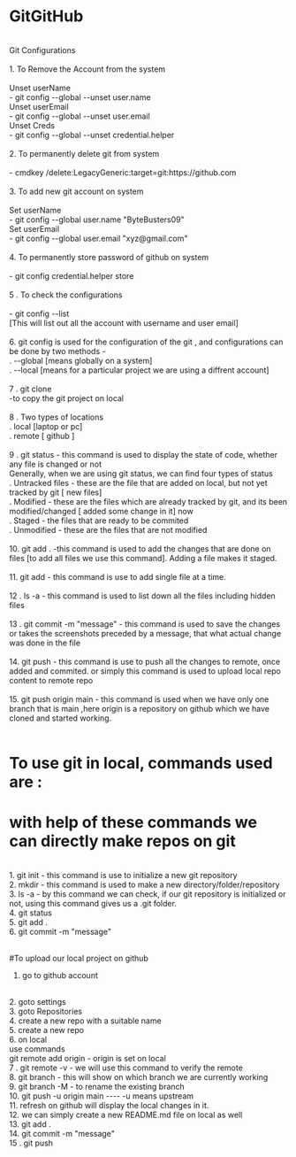 # GitGitHub
<br>
Git Configurations
<br>
<br>
1. To Remove the Account from the system
<br>
<br>
         Unset userName
 <br>
   -  git config --global --unset user.name
 <br>
         Unset userEmail
<br>
   -  git config --global --unset user.email
<br>
         Unset Creds
<br>
  -  git config --global --unset credential.helper
<br>
<br>
2. To permanently delete git from system
<br>
<br>
  -  cmdkey /delete:LegacyGeneric:target=git:https://github.com
  <br>
  <br>
3. To add new git account on system 
<br>
<br>
     Set userName
     <br>
  -   git config --global user.name "ByteBusters09"

<br>
Set userEmail
<br>
 -   git config --global user.email "xyz@gmail.com"
<br>
<br>
4. To permanently store password of github on system 
<br>
<br>
-  git config  credential.helper store
<br>
<br>
5 . To check the configurations
<br>
<br>
-  git config --list
<br>
[This will list out all the account with username and user email]
<br>
<br>
6. git config is used for the configuration of the git , and configurations can be done by two methods - 
   <br>
   . --global   [means globally on a system]
   <br>
   . --local    [means for a particular project we are using a diffrent account]
   <br>
<br>
7 . git clone
<br>
   -to copy the git project on local 
<br>
<br>
8 . Two types of locations 
<br>
   . local [laptop or pc]
<br>
   . remote [ github ]
<br>
<br>
9 . git status  - this command is used to display the state of code, whether any file is changed or not
<br>
    Generally, when we are using git status, we can find four types of status
<br>
   . Untracked files - these are the file that are added on local, but not yet tracked by git [ new files]
   <br>
   . Modified - these are the files which are already tracked by git, and its been modified/changed [ added some change in it] now
   <br>
   . Staged - the files that are ready to be commited
   <br>
   . Unmodified  - these are the files that are not modified
   <br>
<br>
10. git add .   -this command is used to add the changes that are done on files [to add all files we use this command]. Adding a file makes it staged.
<br>
<br>
11. git add <fileName> - this command is use to add single file at a time.
<br>
<br>
12 . ls -a  - this command is used to list down all the files including hidden files
<br>
<br>
13 .  git commit -m "message"    - this command is used to save the changes or takes the screenshots preceded by a message, that what actual change was done in the file
<br>
<br>
14. git push   - this command is use to push all the changes to remote, once added and commited. or simply this command is used to upload local repo content to remote repo
<br>
<br>
15.  git push origin main - this command is used when we have only one branch that is main ,here origin is a repository on github which we have cloned and started working.
<br>
<br>



# To use git in local, commands used are :
# with help of these commands we can directly make repos on git

<br>
1. git init - this command is use to initialize a new git repository
<br>
2. mkdir <DirectoryName> - this command is used to make a new directory/folder/repository
<br>
3. ls -a    - by this command we can check, if our git repository is initialized or not, using this command gives us a .git folder.
         <br>
4. git status
<br>
5. git add .
<br>
6. git commit -m "message"
<br>
<br>

#To upload our local project on github 
<br>
1. go to github account
 <br>
2. goto settings
    <br>
3. goto Repositories
   <br>
4. create a new repo with a suitable name
   <br>
5. create a new repo
   <br>
6. on local
 <br>
use commands
<br>
git remote add origin <link that was popped while creating a new repo> - origin is set on local
<br>
7 . git remote -v   - we will use this command to verify the remote
   <br>
8. git branch - this will show on which branch we are currently working
   <br>
9. git branch -M <branchName>  - to rename the existing branch
    <br>
10. git push -u origin main     ---- -u means upstream
    <br>
11. refresh on github will display the local changes in it.
    <br>
12. we can simply create a new README.md file on local as well
    <br>
13. git add .
    <br>
14. git commit -m "message"
    <br>
15 . git push
    
